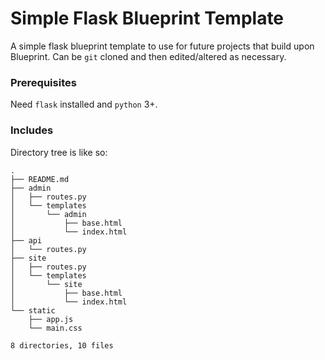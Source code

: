 # Simple Flask Blueprint Template

A simple flask blueprint template to use for future projects that build upon Blueprint. Can be `git` cloned and then edited/altered as necessary.

### Prerequisites

Need `flask` installed and `python` 3+. 

### Includes

Directory tree is like so:

```
.
├── README.md
├── admin
│   ├── routes.py
│   └── templates
│       └── admin
│           ├── base.html
│           └── index.html
├── api
│   └── routes.py
├── site
│   ├── routes.py
│   └── templates
│       └── site
│           ├── base.html
│           └── index.html
└── static
    ├── app.js
    └── main.css

8 directories, 10 files
```

